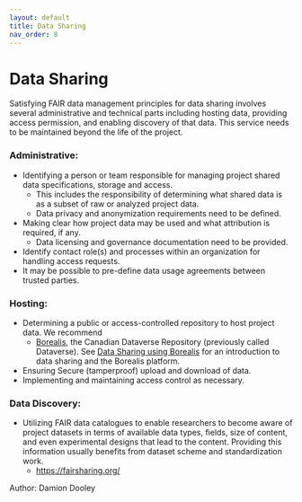 ```yaml
---
layout: default
title: Data Sharing
nav_order: 8
---
```


# Data Sharing

Satisfying FAIR data management principles for data sharing involves several administrative and technical parts including hosting data, providing access permission, and enabling discovery of that data. This service needs to be maintained beyond the life of the project.

### Administrative:

* Identifying a person or team responsible for managing project shared data specifications, storage and access.
  * This includes the responsibility of determining what shared data is as a subset of raw or analyzed project data.
  * Data privacy and anonymization requirements need to be defined.
* Making clear how project data may be used and what attribution is required, if any.
  * Data licensing and governance documentation need to be provided.
* Identify contact role(s) and processes within an organization for handling access requests.
* It may be possible to pre-define data usage agreements between trusted parties.
  
### Hosting:

* Determining a public or access-controlled repository to host project data. We recommend
  * [Borealis](https://borealisdata.ca/), the Canadian Dataverse Repository (previously called Dataverse).  See [Data Sharing using Borealis](https://learn.scholarsportal.info/modules/portage/dataverse-101-module-1/) for an introduction to data sharing and the Borealis platform.
* Ensuring Secure (tamperproof) upload and download of data.
* Implementing and maintaining access control as necessary.

### Data Discovery:

* Utilizing FAIR data catalogues to enable researchers to become aware of project datasets in terms of available data types, fields, size of content, and even experimental designs that lead to the content. Providing this information usually benefits from dataset scheme and standardization work.
  * https://fairsharing.org/
 
Author: Damion Dooley
